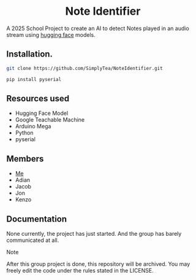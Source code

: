 <h1 align="center">Note Identifier</h1>

A 2025 School Project to create an AI to detect Notes played in an audio stream using [hugging face](https://huggingface.co/) models.

## Installation.
```bash
git clone https://github.com/SimplyTea/NoteIdentifier.git
```
```bash
pip install pyserial
```

## Resources used
- Hugging Face Model
- Google Teachable Machine
- Arduino Mega
- Python
 - pyserial


## Members
- [Me](https://github.com/SimplyTea)
- Adian
- Jacob
- Jon
- Kenzo

## Documentation
None currently, the project has just started. And the group has barely communicated at all.

>[!NOTE]
> After this group project is done, this repository will be archived.
> You may freely edit the code under the rules stated in the LICENSE.
